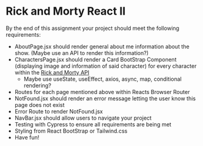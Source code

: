 # Rick and Morty React II

By the end of this assignment your project should meet the following requirements:
  
  - AboutPage.jsx should render general about me information about the show. (Maybe use an API to render this information?)
  - CharactersPage.jsx should render a Card BootStrap Component (displaying image and information of said character) for every character within the [Rick and Morty API](https://rickandmortyapi.com/)
    - Maybe use useState, useEffect, axios, async, map, conditional rendering?
  - Routes for each page mentioned above within Reacts Browser Router
  - NotFound.jsx should render an error message letting the user know this page does not exist
  - Error Route to render NotFound.jsx
  - NavBar.jsx should allow users to navigate your project
  - Testing with Cypress to ensure all requirements are being met
  - Styling from React BootStrap or Tailwind.css
  - Have fun!
